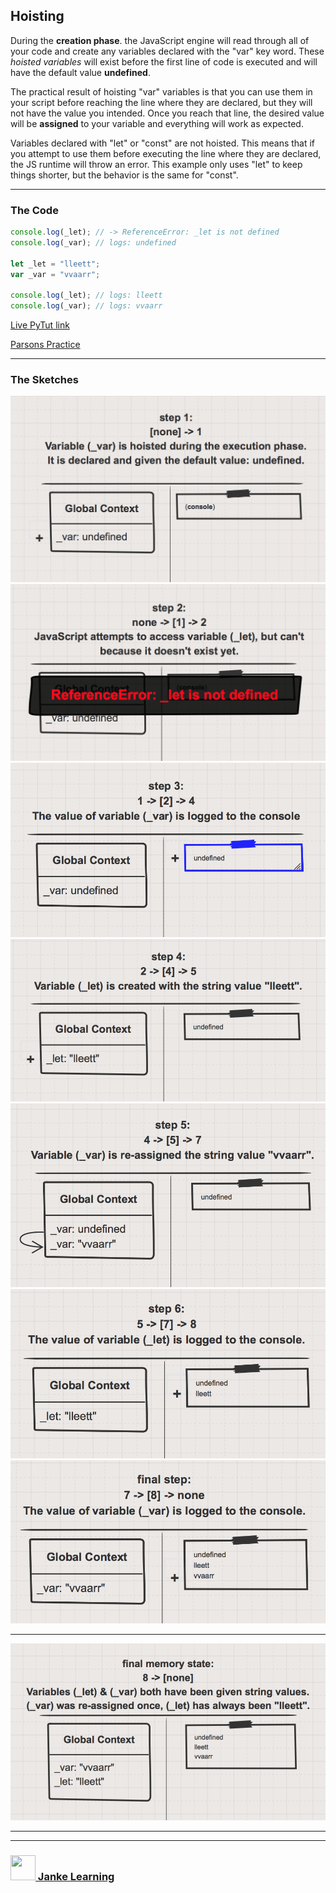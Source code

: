 ## Hoisting

During the __creation phase__. the JavaScript engine will read through all of your code and create any variables declared with the "var" key word.  These _hoisted variables_ will exist before the first line of code is executed and will have the default value __undefined__.  

The practical result of hoisting "var" variables is that you can use them in your script before reaching the line where they are declared, but they will not have the value you intended.  Once you reach that line, the desired value will be __assigned__ to your variable and everything will work as expected.


Variables declared with "let" or "const" are not hoisted.  This means that if you attempt to use them before executing the line where they are declared, the JS runtime will throw an error.  This example only uses "let" to keep things shorter, but the behavior is the same for "const".


___
 
### The Code

```js
console.log(_let); // -> ReferenceError: _let is not defined
console.log(_var); // logs: undefined

let _let = "lleett";
var _var = "vvaarr";

console.log(_let); // logs: lleett
console.log(_var); // logs: vvaarr
```

[Live PyTut link](https://goo.gl/RDz7Ft)

[Parsons Practice](https://janke-learning.github.io/parsons-variables)

___

### The Sketches

![](./step-1.png)
![](./step-2.png)
![](./step-3.png)
![](./step-4.png)
![](./step-5.png)
![](./step-6.png)
![](./step-final.png)

___

![](./final-state.png)


___
___
### <a href="http://janke-learning.org" target="_blank"><img src="https://user-images.githubusercontent.com/18554853/50098409-22575780-021c-11e9-99e1-962787adaded.png" width="40" height="40"></img> Janke Learning</a>

